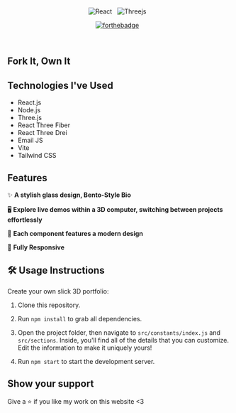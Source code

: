 


<div align="center">

</div>

<br/>

<center>

![React](https://img.shields.io/badge/react-%2320232a.svg?style=for-the-badge&logo=react&logoColor=%2361DAFB) &nbsp;
![Threejs](https://img.shields.io/badge/threejs-black?style=for-the-badge&logo=three.js&logoColor=white) &nbsp;

[![forthebadge](https://forthebadge.com/images/badges/open-source.svg)](https://forthebadge.com) &nbsp;
</center>

<br/>







## Fork It, Own It



## Technologies I've Used

- React.js
- Node.js
- Three.js
- React Three Fiber
- React Three Drei
- Email JS
- Vite
- Tailwind CSS

## Features

✨ **A stylish glass design, Bento-Style Bio**

 🖥️ **Explore live demos within a 3D computer, switching between projects effortlessly**

 🎨 **Each component features a modern design**

 📱 **Fully Responsive**

 ## 🛠️ Usage Instructions
 Create your own slick 3D portfolio:

 1. Clone this repository.

 2. Run ``npm install`` to grab all dependencies.

 3. Open the project folder, then navigate to ``src/constants/index.js`` and ``src/sections``. Inside, you'll find all of the details that you can customize. Edit the information to make it uniquely yours!

 4. Run ``npm start`` to start the development server.

 ## Show your support

 Give a ⭐ if you like my work on this website <3



